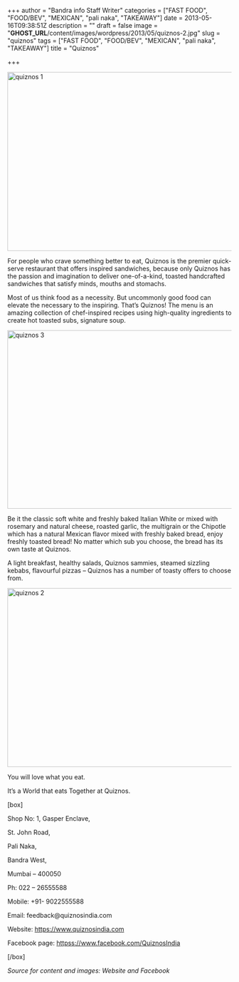 +++
author = "Bandra info Staff Writer"
categories = ["FAST FOOD", "FOOD/BEV", "MEXICAN", "pali naka", "TAKEAWAY"]
date = 2013-05-16T09:38:51Z
description = ""
draft = false
image = "__GHOST_URL__/content/images/wordpress/2013/05/quiznos-2.jpg"
slug = "quiznos"
tags = ["FAST FOOD", "FOOD/BEV", "MEXICAN", "pali naka", "TAKEAWAY"]
title = "Quiznos"

+++


<p><a href="https://i1.wp.com/bandra.info/wp-content/uploads/2013/05/quiznos-1.jpg?ssl=1"><img loading="lazy" class="size-full wp-image-1901 aligncenter" alt="quiznos 1" src="https://i1.wp.com/bandra.info/wp-content/uploads/2013/05/quiznos-1.jpg?resize=599%2C401&#038;ssl=1" width="599" height="401" srcset="https://i1.wp.com/bandra.info/wp-content/uploads/2013/05/quiznos-1.jpg?w=599&amp;ssl=1 599w, https://i1.wp.com/bandra.info/wp-content/uploads/2013/05/quiznos-1.jpg?resize=300%2C200&amp;ssl=1 300w" sizes="(max-width: 599px) 100vw, 599px" data-recalc-dims="1" /></a></p>
<p>For people who crave something better to eat, Quiznos is the premier quick-serve restaurant that offers inspired sandwiches, because only Quiznos has the passion and imagination to deliver one-of-a-kind, toasted handcrafted sandwiches that satisfy minds, mouths and stomachs.</p>
<p>Most of us think food as a necessity. But uncommonly good food can elevate the necessary to the inspiring. That&#8217;s Quiznos! The menu is an amazing collection of chef-inspired recipes using high-quality ingredients to create hot toasted subs, signature soup.</p>
<p><a href="https://i2.wp.com/bandra.info/wp-content/uploads/2013/05/quiznos-3.jpg?ssl=1"><img loading="lazy" class="size-full wp-image-1902 aligncenter" alt="quiznos 3" src="https://i2.wp.com/bandra.info/wp-content/uploads/2013/05/quiznos-3.jpg?resize=600%2C400&#038;ssl=1" width="600" height="400" srcset="https://i2.wp.com/bandra.info/wp-content/uploads/2013/05/quiznos-3.jpg?w=600&amp;ssl=1 600w, https://i2.wp.com/bandra.info/wp-content/uploads/2013/05/quiznos-3.jpg?resize=300%2C200&amp;ssl=1 300w" sizes="(max-width: 600px) 100vw, 600px" data-recalc-dims="1" /></a></p>
<p>Be it the classic soft white and freshly baked Italian White or mixed with rosemary and natural cheese, roasted garlic, the multigrain or the Chipotle which has a natural Mexican flavor mixed with freshly baked bread, enjoy freshly toasted bread! No matter which sub you choose, the bread has its own taste at Quiznos.</p>
<p>A light breakfast, healthy salads, Quiznos sammies, steamed sizzling kebabs, flavourful pizzas &#8211; Quiznos has a number of toasty offers to choose from.</p>
<p><a href="https://i0.wp.com/bandra.info/wp-content/uploads/2013/05/quiznos-2.jpg?ssl=1"><img loading="lazy" class="size-full wp-image-1903 aligncenter" alt="quiznos 2" src="https://i0.wp.com/bandra.info/wp-content/uploads/2013/05/quiznos-2.jpg?resize=600%2C401&#038;ssl=1" width="600" height="401" srcset="https://i0.wp.com/bandra.info/wp-content/uploads/2013/05/quiznos-2.jpg?w=600&amp;ssl=1 600w, https://i0.wp.com/bandra.info/wp-content/uploads/2013/05/quiznos-2.jpg?resize=300%2C200&amp;ssl=1 300w" sizes="(max-width: 600px) 100vw, 600px" data-recalc-dims="1" /></a></p>
<p>You will love what you eat.</p>
<p>It’s a World that eats Together at Quiznos.</p>
<p>[box]</p>
<p>Shop No: 1, Gasper Enclave,</p>
<p>St. John Road,</p>
<p>Pali Naka,</p>
<p>Bandra West,</p>
<p>Mumbai – 400050</p>
<p>Ph: 022 – 26555588</p>
<p>Mobile: +91- 9022555588</p>
<p>Email: feedback@quiznosindia.com</p>
<p>Website: <a href="https://www.quiznosindia.com/">https://www.quiznosindia.com</a></p>
<p>Facebook page: <a href="httpss://www.facebook.com/QuiznosIndia">httpss://www.facebook.com/QuiznosIndia</a></p>
<p>[/box]</p>
<p><em>Source for content and images: Website and Facebook</em></p>
<p>&nbsp;</p>



